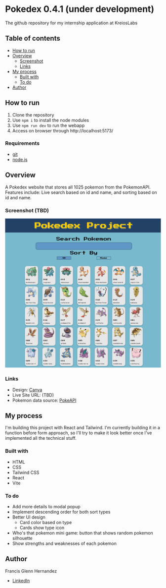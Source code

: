 # Pokedex 0.4.1 (under development)
The github repository for my internship application at KreiosLabs

## Table of contents
- [How to run](#how-to-run)
- [Overview](#overview)
  - [Screenshot](#screenshot)
  - [Links](#links)
- [My process](#my-process)
  - [Built with](#built-with)
  - [To do](#to-do)
- [Author](#author)

## How to run
1. Clone the repository
2. Use `npm i` to install the node modules
3. Use `npm run dev` to run the webapp
4. Access on browser through http://localhost:5173/

### Requirements
* [git](https://git-scm.com/downloads)
* [node.js](https://nodejs.org/en)
<!-- - npm run deploy -->


## Overview 
A Pokedex website that stores all 1025 pokemon from the PokemonAPI. Features include: Live search based on id and name, and sorting based on id and name.


### Screenshot (TBD)

![Screenshot](/screenshots/0.4.1.jpeg)

### Links

- Design: [Canva](https://www.canva.com/design/DAGDMfJWAl8/9-FnAhwFjJvwG5uis2lIXA/edit)
- Live Site URL: (TBD)
- Pokemon data source: [PokeAPI](https://pokeapi.co/?ref=apilist.fun)

## My process
I'm building this project with React and Tailwind. I'm currently building it in a function before form approach, so I'll try to make it look better once I've implemented all the technical stuff.

### Built with

- HTML
- CSS
- Tailwind CSS
- React
- Vite

### To do

- Add more details to modal popup
- Implement descending order for both sort types
- Better UI design
  - Card color based on type
  - Cards show type icon
- Who's that pokemon mini game: button that shows random pokemon silhouette 
- Show strengths and weaknesses of each pokemon

## Author
Francis Glenn Hernandez
- [LinkedIn](https://www.linkedin.com/in/fgdhernandez/)

